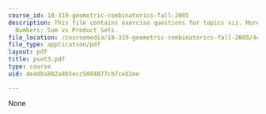 ```yaml
---
course_id: 18-319-geometric-combinatorics-fall-2005
description: This file contains exercise questions for topics viz. More on Crossing
  Numbers; Sum vs Product Sets.
file_location: /coursemedia/18-319-geometric-combinatorics-fall-2005/4e4dba802a8b5ecc5004877cb7ceb2ee_pset3.pdf
file_type: application/pdf
layout: pdf
title: pset3.pdf
type: course
uid: 4e4dba802a8b5ecc5004877cb7ceb2ee

---
```

None